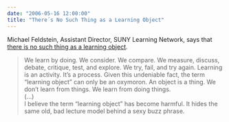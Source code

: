 ```yaml
---
date: "2006-05-16 12:00:00"
title: "There´s No Such Thing as a Learning Object"
---
```




Michael Feldstein, Assistant Director, SUNY Learning Network, says that [there is no such thing as a learning object](http://elearnmag.acm.org/index.cfm).

>We learn by doing. We consider. We compare. We measure, discuss, debate, critique, test, and explore. We try, fail, and try again. Learning is an activity. It&rsquo;s a process. Given this undeniable fact, the term &ldquo;learning object&rdquo; can only be an oxymoron. An object is a thing. We don&rsquo;t learn from things. We learn from doing things.<br/>
(&hellip;)<br/>
I believe the term &ldquo;learning object&rdquo; has become harmful. It hides the same old, bad lecture model behind a sexy buzz phrase.

